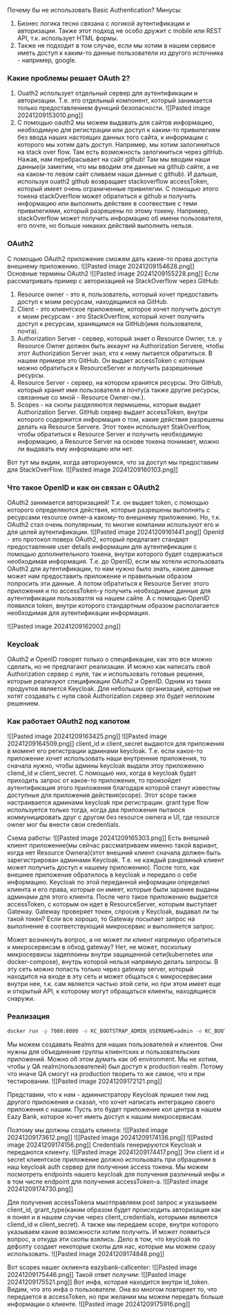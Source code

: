 Почему бы не использовать Basic Authentication? 
Минусы:
1. Бизнес логика тесно связана с логикой аутентификации и авторизации. Также этот подход не особо дружит с mobile или REST API, т.к. использует HTML формы.
2. Также не подходит в том случае, если мы хотим в нашем сервисе иметь доступ к каким-то данные пользователи из другого источника - например, google. 

### Какие проблемы решает OAuth 2?
1. Ouath2 использует отдельный сервер для аутентификации и авторизации. Т.е. это отдельный компонент, который занимается только предоставлением функций безопасности. 
![[Pasted image 20241209153010.png]]
2. С помощью oauth2 мы можем выдавать для сайтов информацию, необходимую для регистрации или доступ к каким-то привилегиям без ввода наших настоящих данных того сайта, к информации с которого мы хотим дать доступ. Например, мы хотим залогиниться на stack over flow. Там есть возможность залогиниться через gitHub. Нажав, нам перебрасывает на сайт github! Там мы вводим наши данные(и заметим, что мы вводим эти данные на github сайте, а не на каком-то левом сайт сливаем наши данные с github). И дальше, используя ouath2 github возвращает stackoverflow accessToken, который имеет очень ограниченные привилегии. С помощью этого токена stackOverflow может обратиться к github и получить информацию или выполнить действие в соотвествие с теми привилегиями, который разрешены по этому токену. Например, stackOverflow может получить информацию об имени пользователя, его почте, но больше никаких действий выполнить нельзя. 

### OAuth2
С помощью OAuth2 приложение сможем дать какие-то права доступа внешнему приложению.
![[Pasted image 20241209154628.png]]
Основные термины OAuth2
![[Pasted image 20241209155228.png]]
Если рассматривать пример с авторизацией на StackOverflow через GitHub:
1. Resource owner - это я, пользователь, который хочет предоставить доступ к моим ресурсам, находящимся на GitHub.
2. Client - это клиентское приложение, которое хочет получить доступ к моим ресурсам - это StackOverflow, который хочет получить доступ к ресурсам, хранящимся на GitHub(имя пользователя, почта).
3. Authorization Server - сервер, который знает о Resource Owner, т.е. у Resource Owner должен быть аккаунт на Authorization Servere, чтобы этот Authorization Server знал, кто к нему пытается обратиться. В нашем примере это GitHub. Он выдает accessToken с которым можно обратиться к ResourceServer и получить разрешенные ресурсы.
4. Resource Server - сервер, на котором хранятся ресурсы. Это GitHub, который хранит имя пользователя и почту(а также другие ресурсы, связанные со мной - Resource Owner-ом.).
5. Scopes - на скопы разделяются пермишены, которые выдает Authorization Server. GitHub сервер выдает accessToken, внутри которого содержится информация о том, какие действия разрешены делать на Resource Servere. Этот токен использует StakOverflow, чтобы обратиться к Resource Server и получить необходимую информацию, а Resource Server на основе токена понимает, можно ли выдавать ему информацию или нет.

Вот тут мы видим, когда авторизуемся, что за доступ мы предоставим для StackOverFlow.
![[Pasted image 20241209160103.png]]

### Что такое OpenID и как он связан с OAuth2
OAuth2 занимается авторизацией! Т.к. он выдает token, с помощью которого определяются действия, которые разрешены выполнять с ресурсами resource owner-a какому-то внешнему приложению. Но, т.к. OAuth2 стал очень популярным, то многие компании используют его и для целей аутентификации.
![[Pasted image 20241209161441.png]]
OpenId - это протокол поверх OAuth2, который предлагает стандарт предоставления user details информации для аутентификации с помощью дополнительного токена, внутри которого будет содержаться необходимая информация. Т.е. до OpenID, если мы хотели использовать OAuth2 для аутентификации, то нам нужно было знать, какие данные может нам предоставить приложение и правильным образом попросить эти данные. А потом обратиться к Resource Server этого приложения и по accessToken-у получить необходимые данные для аутентификации пользоватля на нашем сайте. А с помощью OpenID появился token, внутри которого стандартным образом располагается необходимая для аутентификации информация.

![[Pasted image 20241209162002.png]]

### Keycloak
OAuth2 и OpenID говорят только о спецификации, как это все можно сделать, но не предлагают реализации. И можно как написать свой Authorization сервер с нуля, так и использовать готовые решения, которые реализуют спецификации OAuth2 и OpenID.
Одним из таких продуктов является Keycloak. Для небольших организаций, которые не хотят создавать с нуля свой Authorization сервер это будет неплохим решением.

### Как работает OAuth2 под капотом
![[Pasted image 20241209163425.png]]
![[Pasted image 20241209164509.png]]
client_id и client_secret выдаются для приложения в момент его регистрации админами keycloak. Т.е. если какое-то приложение хочет использовать наши внутренние приложения, то сначала нужно, чтобы админы keycloak выдали этоу приложению cliend_id и client_secret. С помощью них, когда в keycloak будет приходить запрос от какое-то приложения, то произойдет аутентификация этого приложения благодаря которой станут известны доступные для приложения действия(scope). Этот scope также настраивается админами keycloak при регистрации. 
grant type flow используется только тогда, когда два приложения пытаюся коммуницировать друг с другом без resource ownera и UI, где resource owner мог бы внести свои credentials.

Схема работы:
![[Pasted image 20241209165303.png]]
Есть внешний клиент приложение(мы сейчас рассматриваем именно такой вариант, когда нет Resource Ownera)(этот внешний клиент сначала должен быть зарегистрирован админами Keycloak. Т.е. не каждый рандомный клиент может получить доступ к нашему приложению). После того, как внешнее приложение обратилось в keycloak и передало о себе информацию. Keycloak по этой переданной информации определил клиента и его права, которые он имеет, которые были заранее выданы админами для этого клиента. После чего такое приложению выдается accessToken, с которым он идет в ResourceServer, которым выступает Gateway. Gateway проверяет токен, спросив у Keycloak, выдавал ли ты такой токен? Если все хорошо, то Gateway посылает запрос на выполнение в соответствующий микросервис и выполняется запрос. 

Может возникнуть вопрос, а не может ли клиент напрямую обратиться к микросервисам в обход gateway? Нет, не может, поскольку микросервисы задеплоины внутри защищенной сети(kubernetes или docker-compose), внутрь которой нельзя напрямую делать запросы. В эту сеть можно попасть только через gateway server, который находится на входе в эту сеть и может общаться с микросервисами внутри нее, т.к. сам является частью этой сети, но при этом имеет еще и открытый API, к которому могут обращаться клиенты, находящиеся снаружи.

### Реализация
````bash
docker run -p 7080:8080 -e KC_BOOTSTRAP_ADMIN_USERNAME=admin -e KC_BOOTSTRAP_ADMIN_PASSWORD=admin quay.io/keycloak/keycloak:26.0.7 start-dev
````

Мы можем создавать Realms для наших пользователей и клиентов. Они нужны для объединение группы клиентских и пользовательских приложений. Можно об этом думать как об environment. Мы не хотим, чтобы у QA realm(пользователей) был доступ к production realm. Потому что иначе QA смогут на production творить то же самое, что и при тестировании.
![[Pasted image 20241209172121.png]]

Представим, что к нам - администратору Keycloak пришел тим лид другого приложения и сказал, что хочет написать интеграцию своего приложения с нашим.
Пусть это будет приложение кол центра в нашем Eazy Bank, которое хочет иметь доступ к нашим микросервисам.

Поэтому мы должны создать клиента:
![[Pasted image 20241209173612.png]]
![[Pasted image 20241209174136.png]]
![[Pasted image 20241209174156.png]]
Credentials генерируются Keycloak и передаются клиенту.
![[Pasted image 20241209174417.png]]
Эти client id и secret клиентское приложение должно испольовать при обращении в наш keycloak auth сервер для получения access токена.
Мы можем посмотреть endpoints нашего keycloak для получения различный инфы и в том числе endpoint для получения accessToken-а.
![[Pasted image 20241209174730.png]]

Для получения accessTokena мыотправляем post запрос и указываем client_id, grant_type(каким образом будет происходить авторизация как я понял и в нашем случае через client_credentials, которыми являются cliend_id и client_secret). А также мы передаем scope, внутри которого указываем какие возможности хотим получить. И может появиться вопрос, а откуда эти скопы взялись. Дело в том, что keycloak по дефолту создает некоторые скопы для нас, которые мы можем сразу использовать.
![[Pasted image 20241209174848.png]]

Вот scopes нашег оклиента eazybank-callcenter:
![[Pasted image 20241209175446.png]]
Такой ответ получим:
![[Pasted image 20241209175521.png]]
Вот инфа, которая находится внутри id_token. Видим, что это инфа о пользователе. Она во многом повторяет то, что передается в accessToken, но при желании мы можем передать больше информации о клиенте.
![[Pasted image 20241209175916.png]]
